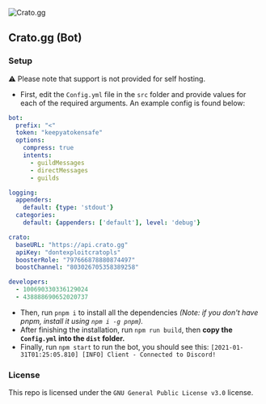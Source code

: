 ![Crato.gg](https://www.crato.gg/logo.png)
## Crato.gg (Bot)

### Setup
⚠️ Please note that support is not provided for self hosting.
- First, edit the `Config.yml` file in the `src` folder and provide values for each of the required arguments. An example config is found below:
```yaml
bot:
  prefix: "<"
  token: "keepyatokensafe"
  options:
    compress: true
    intents:
      - guildMessages
      - directMessages
      - guilds

logging:
  appenders:
    default: {type: 'stdout'}
  categories:
    default: {appenders: ['default'], level: 'debug'}

crato:
  baseURL: "https://api.crato.gg"
  apiKey: "dontexploitcratopls"
  boosterRole: "797666878880874497"
  boostChannel: "803026705358389258"

developers:
  - 100690330336129024
  - 438888690652020737
```
- Then, run `pnpm i` to install all the dependencies *(Note: if you don't have pnpm, install it using `npm i -g pnpm`).*
- After finishing the installation, run `npm run build`, then **copy the `Config.yml` into the `dist` folder.**
- Finally, run `npm start` to run the bot, you should see this: `[2021-01-31T01:25:05.810] [INFO] Client - Connected to Discord!`

### License
This repo is licensed under the `GNU General Public License v3.0` license.
